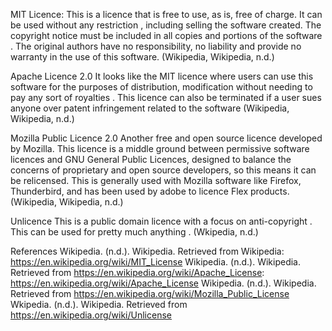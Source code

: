 MIT Licence:
This is a licence that is free to use, as is, free of charge. It can be used without any restriction , including selling the software created. The copyright notice must be included in all copies and portions of the software .
The original authors have no responsibility, no liability and provide no warranty in the use of this software. (Wikipedia, Wikipedia, n.d.) 


Apache Licence 2.0
It looks like the MIT licence where users can use this software for the purposes of distribution, modification without needing to pay any sort of royalties . This licence can also be terminated if a user sues anyone over patent infringement related to the software (Wikipedia, Wikipedia, n.d.)


Mozilla Public Licence 2.0
Another free and open source licence developed by Mozilla. This licence is a middle ground between permissive software licences  and GNU General Public Licences, designed to balance the concerns of proprietary and open source developers, so this means it can be relicensed. This is generally used with Mozilla software like Firefox, Thunderbird, and has been used by adobe to licence Flex products. (Wikipedia, Wikipedia, n.d.)

Unlicence
This is a public domain licence with a focus on anti-copyright . This can be used for pretty much anything . (Wkipedia, n.d.)


References
Wikipedia. (n.d.). Wikipedia. Retrieved from Wikipedia: https://en.wikipedia.org/wiki/MIT_License
Wikipedia. (n.d.). Wikipedia. Retrieved from https://en.wikipedia.org/wiki/Apache_License: https://en.wikipedia.org/wiki/Apache_License
Wikipedia. (n.d.). Wikipedia. Retrieved from https://en.wikipedia.org/wiki/Mozilla_Public_License
Wkipedia. (n.d.). Wikipedia. Retrieved from https://en.wikipedia.org/wiki/Unlicense 


